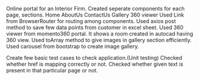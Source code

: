 Online portal for an Interior Firm.
Created seperate components for each page, sections.
Home
AboutUs
ContactUs
Gallery
360 viewer
Used Link from BrowserRouter for routing among components.
Used axios post method to save few data points from customer in excel sheet.
Used 360 viewer from momento360 portal. It shows a room created in autocad having 360 view.
Used toArray method to give images in gallery section efficiently.
Used carousel from bootstrap to create image gallery.

Create few basic test cases to check application.(Unit testing)
Checked whether href is mapping correctly or not.
Checked whether given text is present in that particular page or not.


